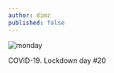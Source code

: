 ```yaml
---
author: dimz
published: false
---
```

![monday](/assets/images/diary/20200406-_DSC3632.jpg)

COVID-19. Lockdown day #20
